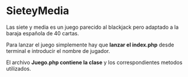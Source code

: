 # SieteyMedia
Las siete y media es un juego parecido al blackjack pero adaptado a la baraja española de 40 cartas.

Para lanzar el juego simplemente hay que **lanzar el index.php** desde terminal e introducir el nombre de jugador.

El archivo **Juego.php contiene la clase** y los correspondientes metodos utilizados.

